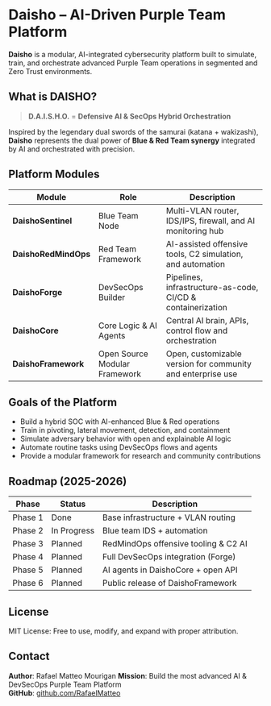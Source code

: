 # Daisho – AI-Driven Purple Team Platform

**Daisho** is a modular, AI-integrated cybersecurity platform built to simulate, train, and orchestrate advanced Purple Team operations in segmented and Zero Trust environments.

## What is DAISHO?

> **D.A.I.S.H.O.** = **Defensive AI & SecOps Hybrid Orchestration**

Inspired by the legendary dual swords of the samurai (katana + wakizashi), **Daisho** represents the dual power of **Blue & Red Team synergy** integrated by AI and orchestrated with precision.

## Platform Modules

| Module       | Role                    |Description      | 
|--------------|---------------------------|----------------|
| **DaishoSentinel** | Blue Team Node | Multi-VLAN router, IDS/IPS, firewall, and AI monitoring hub |
| **DaishoRedMindOps** | Red Team Framework | AI-assisted offensive tools, C2 simulation, and automation |
| **DaishoForge** | DevSecOps Builder | Pipelines, infrastructure-as-code, CI/CD & containerization  |
| **DaishoCore**      | Core Logic & AI Agents        | Central AI brain, APIs, control flow and orchestration |
| **DaishoFramework** | Open Source Modular Framework | Open, customizable version for community and enterprise use |

## Goals of the Platform

- Build a hybrid SOC with AI-enhanced Blue & Red operations
- Train in pivoting, lateral movement, detection, and containment
- Simulate adversary behavior with open and explainable AI logic
- Automate routine tasks using DevSecOps flows and agents
- Provide a modular framework for research and community contributions

## Roadmap (2025-2026)

| Phase          | Status      | Description                          |
|----------------|-------------|--------------------------------------|
| Phase 1        | Done        | Base infrastructure + VLAN routing   |
| Phase 2        | In Progress | Blue team IDS + automation           |
| Phase 3        | Planned     | RedMindOps offensive tooling & C2 AI |
| Phase 4        | Planned     | Full DevSecOps integration (Forge)   |
| Phase 5        | Planned     | AI agents in DaishoCore + open API   |
| Phase 6        | Planned     | Public release of DaishoFramework    |

## License

MIT License: Free to use, modify, and expand with proper attribution.

## Contact

**Author**: Rafael Matteo Mourigan
**Mission**: Build the most advanced AI & DevSecOps Purple Team Platform  
**GitHub**: [github.com/RafaelMatteo](https://github.com/RafaelMatteo)
